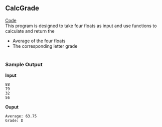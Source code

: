 ## CalcGrade
[Code](calcGrade.py) <br>
This program is designed to take four floats as input and use functions to calculate and return the
- Average of the four floats
- The corresponding letter grade
<br><br>
### Sample Output
**Input**
```
88
79
32
56
```
**Ouput**
```
Average: 63.75 
Grade: D
```
